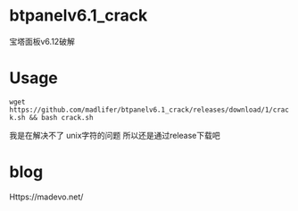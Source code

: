 # btpanelv6.1_crack
宝塔面板v6.12破解



# Usage

`wget https://github.com/madlifer/btpanelv6.1_crack/releases/download/1/crack.sh && bash crack.sh`

我是在解决不了 unix字符的问题 所以还是通过release下载吧

# blog

Https://madevo.net/
